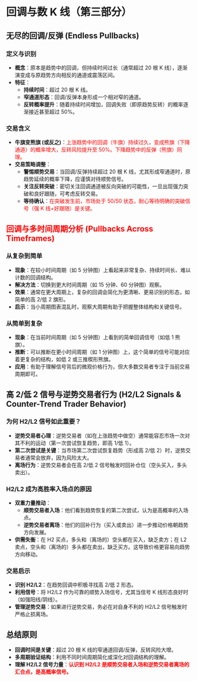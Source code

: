# 回调与数 K 线（第三部分）

## 无尽的回调/反弹 (Endless Pullbacks)

### 定义与识别

- **概念**：原本是趋势中的回调，但持续时间过长（通常超过 20 根 K 线），逐渐演变成与原趋势方向相反的通道或震荡区间。
- **特征**：
  - **持续时间**：超过 20 根 K 线。
  - **窄通道形态**：回调/反弹本身形成一个相对窄的通道。
  - **反转概率提升**：随着持续时间增加，回调失败（即原趋势反转）的概率逐渐接近甚至超过 50%。

### 交易含义

- **牛旗变熊旗 (或反之)**：<span style="color:red;">上涨趋势中的回调（牛旗）持续过久，变成熊旗（下降通道）的概率增大，反转风险提升至 50%。下降趋势中的反弹（熊旗）同理。</span>
- **交易策略调整**：
  - **警惕顺势交易**：当回调/反弹持续超过 20 根 K 线，尤其形成窄通道时，原趋势延续的概率下降，应谨慎对待顺势信号。
  - **关注反转突破**：密切关注回调通道被反向突破的可能性，一旦出现强力突破和良好跟随，可考虑反转交易。
  - **等待确认**：<span style="color:red;">在突破发生前，市场处于 50/50 状态，耐心等待明确的突破信号（强 K 线+好跟随）是关键。</span>

## <span style="color:red;">回调与多时间周期分析 (Pullbacks Across Timeframes)</span>

### 从复杂到简单

- **现象**：在较小时间周期（如 5 分钟图）上看起来非常复杂、持续时间长、难以计数的回调结构。
- **解决方法**：切换到更大时间周期（如 15 分钟、60 分钟图）观察。
- **效果**：通常在更大周期上，复杂的回调会简化为更清晰、更易识别的形态，如简单的高 2/低 2 旗形。
- **启示**：当小周期图表混乱时，观察大周期有助于把握整体结构和关键信号。

### 从简单到复杂

- **现象**：在当前时间周期（如 5 分钟图）上看到的简单回调信号（如低 1 熊旗）。
- **推断**：可以推断在更小时间周期（如 1 分钟图）上，这个简单的信号可能对应着更复杂的结构，如低 2 或三推楔形熊旗。
- **应用**：有助于理解信号背后的微观价格行为，但大多数交易者专注于当前交易周期即可。

## 高 2/低 2 信号与逆势交易者行为 (H2/L2 Signals & Counter-Trend Trader Behavior)

### 为何 H2/L2 信号如此重要？

- **逆势交易者心理**：逆势交易者（如在上涨趋势中做空）通常能容忍市场一次对其不利的运动（第一次尝试恢复趋势，即高 1/低 1）。
- **第二次尝试是关键**：当市场第二次尝试恢复趋势（形成高 2/低 2）时，逆势交易者通常会放弃，因为风险太大。
- **离场行为**：逆势交易者会在高 2/低 2 信号触发时回补仓位（空头买入，多头卖出）。

### H2/L2 成为高胜率入场点的原因

- **双重力量推动**：
  - **顺势交易者入场**：他们看到趋势恢复的第二次尝试，认为是高概率的入场点。
  - **逆势交易者离场**：他们的回补行为（买入或卖出）进一步推动价格朝趋势方向发展。
- **供需失衡**：在 H2 买点，多头和（离场的）空头都在买入，缺乏卖方；在 L2 卖点，空头和（离场的）多头都在卖出，缺乏买方。这导致价格更容易向趋势方向移动。

### 交易启示

- **识别 H2/L2**：在趋势回调中积极寻找高 2/低 2 形态。
- **利用信号**：将 H2/L2 作为可靠的顺势入场信号，尤其当信号 K 线形态良好时（如强阳线/阴线）。
- **管理逆势交易**：如果进行逆势交易，务必在对自身不利的 H2/L2 信号触发时严格止损离场。

## 总结原则

- **回调时间是关键**：超过 20 根 K 线的窄通道回调/反弹，反转风险大增。
- **多周期验证结构**：利用不同时间周期简化或深化对回调结构的理解。
- **理解 H2/L2 信号力量**：<span style="color:red;">**认识到 H2/L2 是顺势交易者入场和逆势交易者离场的汇合点，是高概率信号。**</span>
